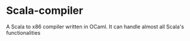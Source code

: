 # Scala-compiler
A Scala to x86 compiler written in OCaml. It can handle almost all Scala's functionalities 
